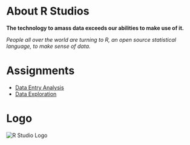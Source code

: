 # About R Studios

**The technology to amass data exceeds our abilities to make use of it.**
 
 _People all over the world are turning to R, an open source statistical language, to make sense of data._

# Assignments
* [Data Entry Analysis](https://github.com/rtanishkreddy/Data-Entry-Analysis)
* [Data Exploration](https://github.com/rtanishkreddy/Data-exploration)

# Logo
![R Studio Logo](https://www.rstudio.com/wp-content/uploads/2014/06/RStudio-Ball.png)

